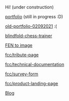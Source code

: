 Hi! (under construction)

[portfolio](./portfolio/) (still in progress :D)

[old-portfolio-02092021](./old_portfolio_02092021/) :(

[blindfold-chess-trainer](./chess-blindfold-trainer/)

[FEN to image](./FEN-to-img/)

[fcc/tribute-page](./fcc/tribute-page/)

[fcc/technical-documentation](./fcc/technical-documentation/)

[fcc/survey-form](./fcc/survey-form/)

[fcc/product-landing-page](./fcc/product-landing-page/)

[Blog](./blog/)
